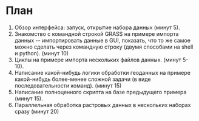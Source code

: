 План
===

1. Обзор интерфейса: запуск, открытие набора данных (минут 5).
2. Знакомство с командной строкой GRASS на примере импорта данных -- импортировать данные в GUI, показать, что то же самое можно сделать через командную строку (двумя способами на shell и python). (минут 10)
3. Циклы на примере импорта нескольких файлов данных. (минут 5-10).
4. Написание какой-нибудь логики обработки геоданных на примере какой-нибудь более-менее сложной задачи (в виде последовательности команд). (минут 15)
5. Написание полноценного скрипта на базе предыдущего примера (минут 15).
6. Параллельная обработка растровых данных в нескольких наборах сразу (минут 20)

